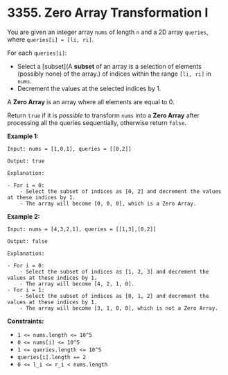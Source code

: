 # 3355. Zero Array Transformation I

You are given an integer array `nums` of length `n` and a 2D array `queries`, where `queries[i] = [li, ri]`.

For each `queries[i]`:

- Select a [subset](A **subset** of an array is a selection of elements (possibly none) of the array.) of indices within the range `[li, ri]` in `nums`.
- Decrement the values at the selected indices by 1.

A **Zero Array** is an array where all elements are equal to 0.

Return `true` if it is *possible* to transform `nums` into a **Zero Array** after processing all the queries sequentially, otherwise return `false`.

**Example 1:**

```()
Input: nums = [1,0,1], queries = [[0,2]]

Output: true

Explanation:

- For i = 0:
    - Select the subset of indices as [0, 2] and decrement the values at these indices by 1.
    - The array will become [0, 0, 0], which is a Zero Array.
```

**Example 2:**

```()
Input: nums = [4,3,2,1], queries = [[1,3],[0,2]]

Output: false

Explanation:

- For i = 0:
    - Select the subset of indices as [1, 2, 3] and decrement the values at these indices by 1.
    - The array will become [4, 2, 1, 0].
- For i = 1:
    - Select the subset of indices as [0, 1, 2] and decrement the values at these indices by 1.
    - The array will become [3, 1, 0, 0], which is not a Zero Array.
```

**Constraints:**

- `1 <= nums.length <= 10^5`
- `0 <= nums[i] <= 10^5`
- `1 <= queries.length <= 10^5`
- `queries[i].length == 2`
- `0 <= l_i <= r_i < nums.length`
